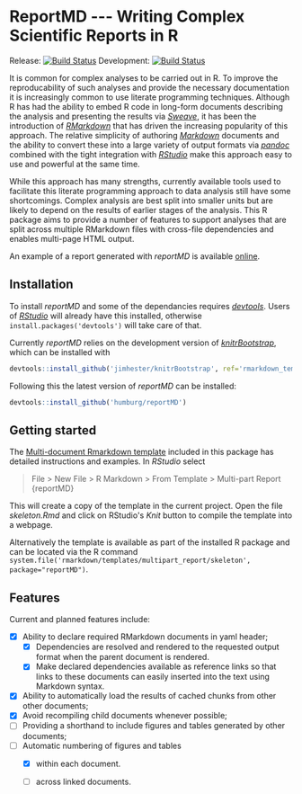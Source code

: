 # ReportMD --- Writing Complex Scientific Reports in R
Release: [![Build Status](https://travis-ci.org/humburg/reportmd.svg?branch=master)](https://travis-ci.org/humburg/reportmd) 
Development: [![Build Status](https://travis-ci.org/humburg/reportmd.svg?branch=develop)](https://travis-ci.org/humburg/reportmd) 

It is common for complex analyses to be carried out in R. To improve the
reproducability of such analyses and provide the necessary documentation
it is increasingly common to use literate programming techniques. Although
R has had the ability to embed R code in long-form documents describing
the analysis and presenting the results via [*Sweave*](https://www.statistik.lmu.de/~leisch/Sweave/), 
it has been the introduction of [*RMarkdown*](http://rmarkdown.rstudio.com/) 
that has driven the increasing popularity of this approach. The relative
simplicity of authoring [*Markdown*](https://daringfireball.net/projects/markdown/) 
documents and the ability to convert these into a large variety of output formats
via [*pandoc*](http://pandoc.org/) combined with the tight integration with 
[*RStudio*](https://www.rstudio.com/) make this approach easy to use and
powerful at the same time.

While this approach has many strengths, currently available tools used to
facilitate this literate programming approach to data analysis still
have some shortcomings. Complex analysis are best split into smaller units
but are likely to depend on the results of earlier stages of the analysis.
This R package aims to provide a number of features to support analyses
that are split across multiple RMarkdown files with cross-file dependencies
and enables multi-page HTML output.

An example of a report generated with *reportMD* is available [online](https://humburg.github.io/reportmd/).

## Installation
To install *reportMD* and some of the dependancies requires [*devtools*](https://github.com/hadley/devtools).
Users of [*RStudio*](https://www.rstudio.com/) will already have this installed,
otherwise `install.packages('devtools')` will take care of that.

Currently *reportMD* relies on the development version of [*knitrBootstrap*](https://github.com/jimhester/knitrBootstrap),
which can be installed with

```r
devtools::install_github('jimhester/knitrBootstrap', ref='rmarkdown_template')
```

Following this the latest version of *reportMD* can be installed:

```r
devtools::install_github('humburg/reportMD')
```

## Getting started
The [Multi-document Rmarkdown template](inst/rmarkdown/templates/multipart_report/skeleton/skeleton.Rmd)
included in this package has detailed instructions and examples. In *RStudio* select 

>    File > New File > R Markdown > From Template > Multi-part Report {reportMD}

This will create a copy of the template in the current project. Open the file
*skeleton.Rmd* and click on RStudio's *Knit* button to compile the template into
a webpage.

Alternatively the template is available as part of the installed R package
and can be located via the R command
`system.file('rmarkdown/templates/multipart_report/skeleton', package="reportMD")`.

## Features
Current and planned features include:
- [x] Ability to declare required RMarkdown documents in yaml header;
    - [x] Dependencies are resolved and rendered to the requested output
      format when the parent document is rendered.
    - [x] Make declared dependencies available as reference links so that
      links to these documents can easily inserted into the text using 
      Markdown syntax.
- [x] Ability to automatically load the results of cached chunks from other
  other documents;
- [x] Avoid recompiling child documents whenever possible;
- [ ] Providing a shorthand to include figures and tables generated by other
  documents;
- [ ] Automatic numbering of figures and tables
    - [x] within each document.
    - [ ] across linked documents.
          
